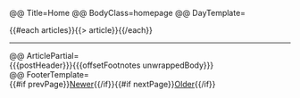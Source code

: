@@ Title=Home
@@ BodyClass=homepage
@@ DayTemplate=<div class="day"><div class="articles">{{#each articles}}{{> article}}{{/each}}</div><hr class="daybreak" /></div>
@@ ArticlePartial=<div class="article">{{{postHeader}}}{{{offsetFootnotes unwrappedBody}}}</div>
@@ FooterTemplate=<div class="paginationFooter">{{#if prevPage}}<a href="/page/{{prevPage}}" class="previousPage">Newer</a>{{/if}}{{#if nextPage}}<a href="/page/{{nextPage}}" class="nextPage">Older</a>{{/if}}<div style="clear:both"></div></div>
